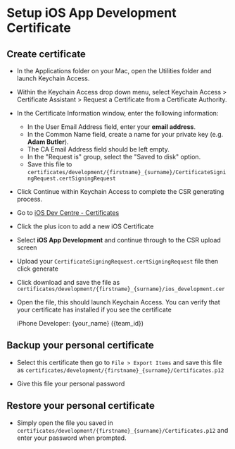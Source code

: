 # Setup iOS App Development Certificate

## Create certificate

- In the Applications folder on your Mac, open the Utilities folder and launch Keychain Access.

- Within the Keychain Access drop down menu, select Keychain Access > Certificate Assistant > Request a Certificate from a Certificate Authority.

- In the Certificate Information window, enter the following information:
  - In the User Email Address field, enter your **email address**.
  - In the Common Name field, create a name for your private key (e.g. **Adam Butler**).
  - The CA Email Address field should be left empty.
  - In the "Request is" group, select the "Saved to disk" option.
  - Save this file to `certificates/development/{firstname}_{surname}/CertificateSigningRequest.certSigningRequest`

- Click Continue within Keychain Access to complete the CSR generating process.

- Go to [iOS Dev Centre - Certificates](https://developer.apple.com/account/ios/certificate/certificateList.action)

- Click the plus icon to add a new iOS Certificate

- Select **iOS App Development** and continue through to the CSR upload screen

- Upload your `CertificateSigningRequest.certSigningRequest` file then click generate

- Click download and save the file as `certificates/development/{firstname}_{surname}/ios_development.cer`

- Open the file, this should launch Keychain Access. You can verify that your certificate has installed if you see the certificate

    iPhone Developer: {your_name} ({team_id})

## Backup your personal certificate

- Select this certificate then go to `File > Export Items` and save this file as `certificates/development/{firstname}_{surname}/Certificates.p12`

- Give this file your personal password

## Restore your personal certificate

- Simply open the file you saved in `certificates/development/{firstname}_{surname}/Certificates.p12` and enter your password when prompted.
